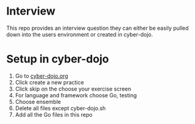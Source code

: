 # Interview
This repo provides an interview question they can either be easily pulled down into the 
users environment or created in cyber-dojo.

# Setup in cyber-dojo
1. Go to [cyber-dojo.org](https://cyber-dojo.org/)
1. Click create a new practice
1. Click skip on the choose your exercise screen
1. For language and framework choose Go, testing
1. Choose ensemble
1. Delete all files except cyber-dojo&#46;sh
1. Add all the Go files in this repo